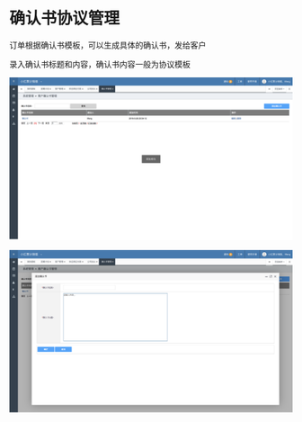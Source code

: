 # 确认书协议管理

订单根据确认书模板，可以生成具体的确认书，发给客户

录入确认书标题和内容，确认书内容一般为协议模板

![](../../.gitbook/assets/image%20%2885%29.png)

![](../../.gitbook/assets/image%20%28116%29.png)

